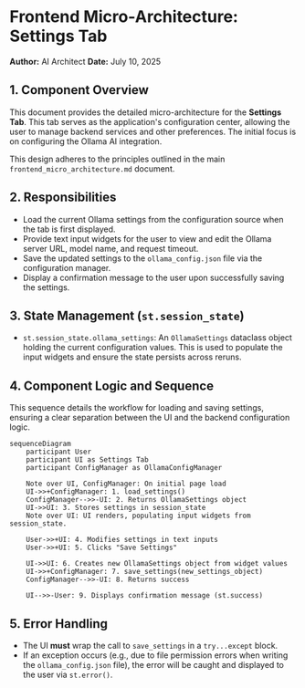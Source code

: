 # Frontend Micro-Architecture: Settings Tab

**Author:** AI Architect
**Date:** July 10, 2025

## 1. Component Overview

This document provides the detailed micro-architecture for the **Settings Tab**. This tab serves as the application's configuration center, allowing the user to manage backend services and other preferences. The initial focus is on configuring the Ollama AI integration.

This design adheres to the principles outlined in the main `frontend_micro_architecture.md` document.

## 2. Responsibilities

-   Load the current Ollama settings from the configuration source when the tab is first displayed.
-   Provide text input widgets for the user to view and edit the Ollama server URL, model name, and request timeout.
-   Save the updated settings to the `ollama_config.json` file via the configuration manager.
-   Display a confirmation message to the user upon successfully saving the settings.

## 3. State Management (`st.session_state`)

-   `st.session_state.ollama_settings`: An `OllamaSettings` dataclass object holding the current configuration values. This is used to populate the input widgets and ensure the state persists across reruns.

## 4. Component Logic and Sequence

This sequence details the workflow for loading and saving settings, ensuring a clear separation between the UI and the backend configuration logic.

```mermaid
sequenceDiagram
    participant User
    participant UI as Settings Tab
    participant ConfigManager as OllamaConfigManager

    Note over UI, ConfigManager: On initial page load
    UI->>+ConfigManager: 1. load_settings()
    ConfigManager-->>-UI: 2. Returns OllamaSettings object
    UI->>UI: 3. Stores settings in session_state
    Note over UI: UI renders, populating input widgets from session_state.

    User->>+UI: 4. Modifies settings in text inputs
    User->>+UI: 5. Clicks "Save Settings"

    UI->>UI: 6. Creates new OllamaSettings object from widget values
    UI->>+ConfigManager: 7. save_settings(new_settings_object)
    ConfigManager-->>-UI: 8. Returns success

    UI-->>-User: 9. Displays confirmation message (st.success)
```

## 5. Error Handling

-   The UI **must** wrap the call to `save_settings` in a `try...except` block.
-   If an exception occurs (e.g., due to file permission errors when writing the `ollama_config.json` file), the error will be caught and displayed to the user via `st.error()`.
